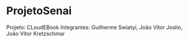 # ProjetoSenai
Projeto: CLoudEBook
Integrantes: Guilherme Swiatyi, João Vitor Joslin, João Vítor Kretzschmar

